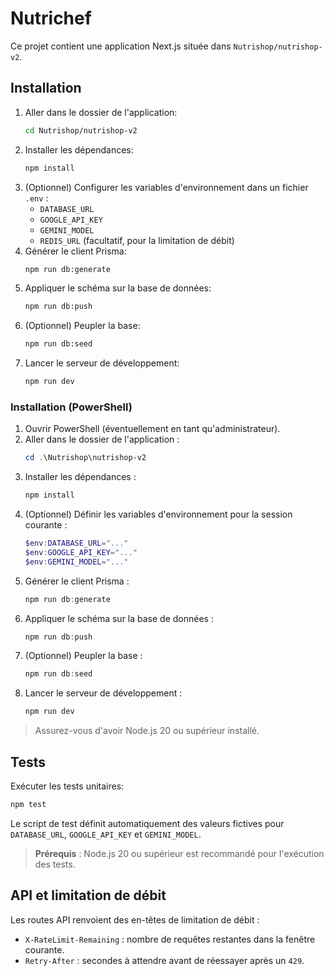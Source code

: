 # Nutrichef

Ce projet contient une application Next.js située dans `Nutrishop/nutrishop-v2`.

## Installation

1. Aller dans le dossier de l'application:
   ```bash
   cd Nutrishop/nutrishop-v2
   ```
2. Installer les dépendances:
   ```bash
   npm install
   ```
3. (Optionnel) Configurer les variables d'environnement dans un fichier `.env` :
   - `DATABASE_URL`
   - `GOOGLE_API_KEY`
   - `GEMINI_MODEL`
   - `REDIS_URL` (facultatif, pour la limitation de débit)
4. Générer le client Prisma:
   ```bash
   npm run db:generate
   ```
5. Appliquer le schéma sur la base de données:
   ```bash
   npm run db:push
   ```
6. (Optionnel) Peupler la base:
   ```bash
   npm run db:seed
   ```
7. Lancer le serveur de développement:
   ```bash
   npm run dev
   ```

### Installation (PowerShell)

1. Ouvrir PowerShell (éventuellement en tant qu'administrateur).
2. Aller dans le dossier de l'application :
   ```powershell
   cd .\Nutrishop\nutrishop-v2
   ```
3. Installer les dépendances :
   ```powershell
   npm install
   ```
4. (Optionnel) Définir les variables d'environnement pour la session courante :
   ```powershell
   $env:DATABASE_URL="..."
   $env:GOOGLE_API_KEY="..."
   $env:GEMINI_MODEL="..."
   ```
5. Générer le client Prisma :
   ```powershell
   npm run db:generate
   ```
6. Appliquer le schéma sur la base de données :
   ```powershell
   npm run db:push
   ```
7. (Optionnel) Peupler la base :
   ```powershell
   npm run db:seed
   ```
8. Lancer le serveur de développement :
   ```powershell
   npm run dev
   ```

> Assurez-vous d'avoir Node.js 20 ou supérieur installé.

## Tests

Exécuter les tests unitaires:
```bash
npm test
```

Le script de test définit automatiquement des valeurs fictives pour `DATABASE_URL`, `GOOGLE_API_KEY` et `GEMINI_MODEL`.

> **Prérequis** : Node.js 20 ou supérieur est recommandé pour l'exécution des tests.

## API et limitation de débit

Les routes API renvoient des en-têtes de limitation de débit :

- `X-RateLimit-Remaining` : nombre de requêtes restantes dans la fenêtre courante.
- `Retry-After` : secondes à attendre avant de réessayer après un `429`.
